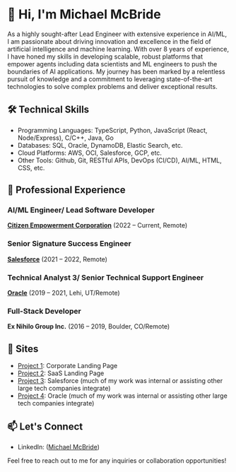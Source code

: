 # 👋 Hi, I'm Michael McBride

As a highly sought-after Lead Engineer with extensive experience in AI/ML, I am passionate about driving innovation and excellence in the field of artificial intelligence and machine learning. With over 8 years of experience, I have honed my skills in developing scalable, robust platforms that empower agents including data scientists and ML engineers to push the boundaries of AI applications. My journey has been marked by a relentless pursuit of knowledge and a commitment to leveraging state-of-the-art technologies to solve complex problems and deliver exceptional results.

## 🛠️ Technical Skills

- Programming Languages: TypeScript, Python, JavaScript (React, Node/Express), C/C++, Java, Go
- Databases: SQL, Oracle, DynamoDB, Elastic Search, etc.
- Cloud Platforms: AWS, OCI, Salesforce, GCP, etc.
- Other Tools: Github, Git, RESTful APIs, DevOps (CI/CD), AI/ML, HTML, CSS, etc.

## 💼 Professional Experience

### AI/ML Engineer/ Lead Software Developer

[**Citizen Empowerment Corporation**](https://www.citizenempowermentcorporation.com/) (2022 – Current, Remote)

### Senior Signature Success Engineer

[**Salesforce**](https://www.salesforce.com/) (2021 – 2022, Remote)

### Technical Analyst 3/ Senior Technical Support Engineer

[**Oracle**](https://www.oracle.com/cx/ecommerce/) (2019 – 2021, Lehi, UT/Remote)

### Full-Stack Developer

**Ex Nihilo Group Inc.** (2016 – 2019, Boulder, CO/Remote)

## 🚀 Sites

- [Project 1](https://www.citizenempowermentcorporation.com/): Corporate Landing Page
- [Project 2](https://www.judicialalignment.com/): SaaS Landing Page
- [Project 3](https://www.salesforce.com/): Salesforce (much of my work was internal or assisting other large tech companies integrate)
- [Project 4](https://www.oracle.com/cx/ecommerce/): Oracle (much of my work was internal or assisting other large tech companies integrate)

## 📫 Let's Connect

- LinkedIn: ([Michael McBride](https://www.linkedin.com/in/mcbride2045/))

Feel free to reach out to me for any inquiries or collaboration opportunities!
